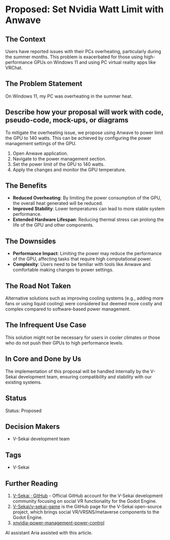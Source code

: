 # Proposed: Set Nvidia Watt Limit with Anwave

## The Context

Users have reported issues with their PCs overheating, particularly during the summer months. This problem is exacerbated for those using high-performance GPUs on Windows 11 and using PC virtual reality apps like VRChat.

## The Problem Statement

On Windows 11, my PC was overheating in the summer heat.

## Describe how your proposal will work with code, pseudo-code, mock-ups, or diagrams

To mitigate the overheating issue, we propose using Anwave to power limit the GPU to 140 watts. This can be achieved by configuring the power management settings of the GPU.

1. Open Anwave application.
2. Navigate to the power management section.
3. Set the power limit of the GPU to 140 watts.
4. Apply the changes and monitor the GPU temperature.

## The Benefits

- **Reduced Overheating**: By limiting the power consumption of the GPU, the overall heat generated will be reduced.
- **Improved Stability**: Lower temperatures can lead to more stable system performance.
- **Extended Hardware Lifespan**: Reducing thermal stress can prolong the life of the GPU and other components.

## The Downsides

- **Performance Impact**: Limiting the power may reduce the performance of the GPU, affecting tasks that require high computational power.
- **Complexity**: Users need to be familiar with tools like Anwave and comfortable making changes to power settings.

## The Road Not Taken

Alternative solutions such as improving cooling systems (e.g., adding more fans or using liquid cooling) were considered but deemed more costly and complex compared to software-based power management.

## The Infrequent Use Case

This solution might not be necessary for users in cooler climates or those who do not push their GPUs to high performance levels.

## In Core and Done by Us

The implementation of this proposal will be handled internally by the V-Sekai development team, ensuring compatibility and stability with our existing systems.

## Status

Status: Proposed <!-- Draft | Proposed | Rejected | Accepted | Deprecated | Superseded by -->

## Decision Makers

- V-Sekai development team

## Tags

- V-Sekai

## Further Reading

1. [V-Sekai · GitHub](https://github.com/v-sekai) - Official GitHub account for the V-Sekai development community focusing on social VR functionality for the Godot Engine.
2. [V-Sekai/v-sekai-game](https://github.com/v-sekai/v-sekai-game) is the GitHub page for the V-Sekai open-source project, which brings social VR/VRSNS/metaverse components to the Godot Engine.
3. [xnvidia-power-management-power-control](https://forums.guru3d.com/threads/anwave-2024-advanced-cleanup-utility-gpu-cleanup-tool-nvidia-power-management-power-control.447584/)

AI assistant Aria assisted with this article.
